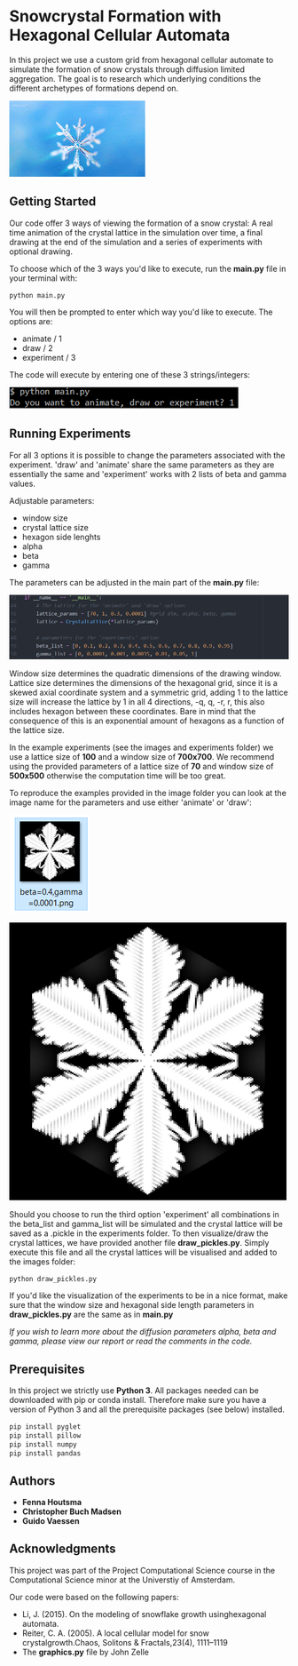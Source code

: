 # Snowcrystal Formation with Hexagonal Cellular Automata

In this project we use a custom grid from hexagonal cellular automate to simulate the formation of snow crystals through diffusion limited aggregation. The goal is to research which underlying conditions the different archetypes of formations depend on.

![](snow-crystal.gif)

## Getting Started

Our code offer 3 ways of viewing the formation of a snow crystal: A real time animation of the crystal lattice in the simulation over time, a final drawing at the end of the simulation and a series of experiments with optional drawing.

To choose which of the 3 ways you'd like to execute, run the **main.py** file in your terminal with:
```
python main.py
```
You will then be prompted to enter which way you'd like to execute. 
The options are:
- animate / 1
- draw / 2
- experiment / 3

The code will execute by entering one of these 3 strings/integers:

![](prompt.PNG)

## Running Experiments
For all 3 options it is possible to change the parameters associated with the experiment. 'draw' and 'animate' share the same parameters as they are essentially the same and 'experiment' works with 2 lists of beta and gamma values.

Adjustable parameters:
- window size
- crystal lattice size
- hexagon side lenghts
- alpha
- beta
- gamma

The parameters can be adjusted in the main part of the **main.py** file:

![](main_params.PNG)

Window size determines the quadratic dimensions of the drawing window. Lattice size determines the dimensions of the hexagonal grid, since it is a skewed axial coordinate system and a symmetric grid, adding 1 to the lattice size will increase the lattice by 1 in all 4 directions, -q, q, -r, r, this also includes hexagon between these coordinates. Bare in mind that the consequence of this is an exponential amount of hexagons as a function of the lattice size.

In the example experiments (see the images and experiments folder) we use a lattice size of **100** and a window size of **700x700**. We recommend using the provided parameters of a lattice size of **70** and window size of **500x500** otherwise the computation time will be too great.

To reproduce the examples provided in the image folder you can look at the image name for the parameters and use either 'animate' or 'draw':

![](file_name.PNG)

![](beta=0.4,gamma=0.0001.png)

Should you choose to run the third option 'experiment' all combinations in the beta_list and gamma_list will be simulated and the crystal lattice will be saved as a .pickle in the experiments folder. To then visualize/draw the crystal lattices, we have provided another file **draw_pickles.py**. Simply execute this file and all the crystal lattices will be visualised and added to the images folder:

```
python draw_pickles.py
```
If you'd like the visualization of the experiments to be in a nice format, make sure that the window size and hexagonal side length parameters in **draw_pickles.py** are the same as in **main.py**

*If you wish to learn more about the diffusion parameters alpha, beta and gamma, please view our report or read the comments in the code.*

## Prerequisites

In this project we strictly use **Python 3**. All packages needed can be downloaded with pip or conda install. Therefore make sure you have a version of Python 3 and all the prerequisite packages (see below) installed.

```
pip install pyglet
pip install pillow
pip install numpy
pip install pandas
```

## Authors
- **Fenna Houtsma**
- **Christopher Buch Madsen**
- **Guido Vaessen** 

## Acknowledgments

This project was part of the Project Computational Science course in the Computational Science minor at the Universtiy of Amsterdam.

Our code were based on the following papers:
- Li,  J.   (2015).   On  the  modeling  of  snowflake  growth  usinghexagonal automata.
- Reiter, C. A.  (2005).  A local cellular model for snow crystalgrowth.Chaos, Solitons & Fractals,23(4), 1111–1119
- The **graphics.py** file by John Zelle
